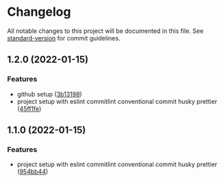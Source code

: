 # Changelog

All notable changes to this project will be documented in this file. See [standard-version](https://github.com/conventional-changelog/standard-version) for commit guidelines.

## 1.2.0 (2022-01-15)

### Features

-   github setup ([3b13198](https://github.com/abjs/nodejs-template/commit/3b131981f5acfcce7f9bf35017b764aa88451965))
-   project setup with eslint commitlint conventional commit husky prettier ([45ff1fe](https://github.com/abjs/nodejs-template/commit/45ff1fe80bd03989f35cc468517b72905408979b))

## 1.1.0 (2022-01-15)

### Features

-   project setup with eslint commitlint conventional commit husky prettier ([954bb44](https://github.com/abjs/college-works/commit/954bb4452421301d2e1725288df763323bd85d1d))
